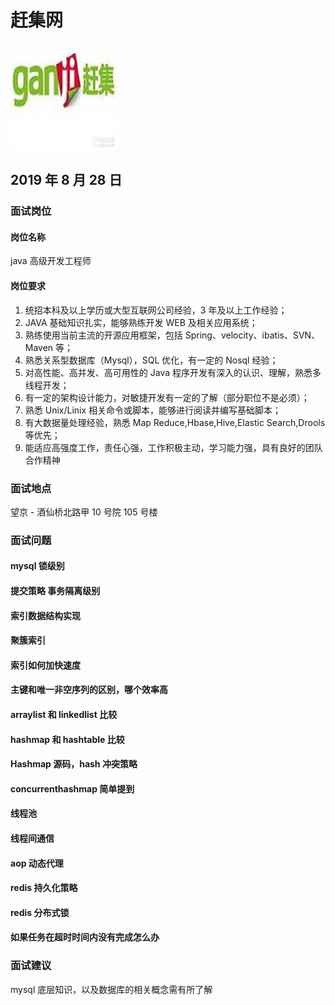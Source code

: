 # 赶集网

![赶集网](../.vuepress/public/ganjiwang.jpg)

## 2019 年 8 月 28 日
### 面试岗位

#### 岗位名称

java 高级开发工程师

#### 岗位要求

1. 统招本科及以上学历或大型互联网公司经验，3 年及以上工作经验；
2. JAVA 基础知识扎实，能够熟练开发 WEB 及相关应用系统；
3. 熟练使用当前主流的开源应用框架，包括 Spring、velocity、ibatis、SVN、Maven 等；
4. 熟悉关系型数据库（Mysql），SQL 优化，有一定的 Nosql 经验；
5. 对高性能、高并发、高可用性的 Java 程序开发有深入的认识、理解，熟悉多线程开发；
6. 有一定的架构设计能力，对敏捷开发有一定的了解（部分职位不是必须）；
7. 熟悉 Unix/Linix 相关命令或脚本，能够进行阅读并编写基础脚本；
8. 有大数据量处理经验，熟悉 Map Reduce,Hbase,Hive,Elastic Search,Drools 等优先；
9. 能适应高强度工作，责任心强，工作积极主动，学习能力强，具有良好的团队合作精神

### 面试地点

望京 - 酒仙桥北路甲 10 号院 105 号楼

### 面试问题

#### mysql 锁级别

#### 提交策略 事务隔离级别

#### 索引数据结构实现

#### 聚簇索引

#### 索引如何加快速度

#### 主键和唯一非空序列的区别，哪个效率高

#### arraylist 和 linkedlist 比较

#### hashmap 和 hashtable 比较

#### Hashmap 源码，hash 冲突策略

#### concurrenthashmap 简单提到

#### 线程池

#### 线程间通信

#### aop 动态代理

#### redis 持久化策略

#### redis 分布式锁

#### 如果任务在超时时间内没有完成怎么办


### 面试建议

mysql 底层知识，以及数据库的相关概念需有所了解













<comment-comment/>
